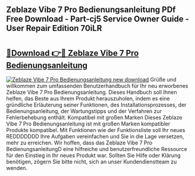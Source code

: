 ## Zeblaze Vibe 7 Pro Bedienungsanleitung PDf Free Download - Part-cj5 Service Owner Guide - User Repair Edition 70iLR

# <h2><a href="http://df3tj2.blite.top/?on=Zeblaze+Vibe+7+Pro+Bedienungsanleitung">🔗Download 👉🔴 Zeblaze Vibe 7 Pro Bedienungsanleitung</a></h2>

[![Zeblaze Vibe 7 Pro Bedienungsanleitung new download](https://i.imgur.com/lujVjoI.png)](http://df3tj2.blite.top/?on=Zeblaze+Vibe+7+Pro+Bedienungsanleitung)
Grüße und willkommen zum umfassenden Benutzerhandbuch für Ihr neu erworbenes Zeblaze Vibe 7 Pro Bedienungsanleitung. Dieses Handbuch soll Ihnen helfen, das Beste aus Ihrem Produkt herauszuholen, indem es eine gründliche Erläuterung seiner Funktionen, des Installationsprozesses, der Bedienungsanleitung, der Wartungstipps und der Verfahren zur Fehlerbehebung enthält. Kompatibel mit großen Marken Dieses Zeblaze Vibe 7 Pro Bedienungsanleitung ist mit großen Marken kompatibler Produkte kompatibel. Mit Funktionen wie der Funktionsliste soll Ihr neues REDDDDDDD Ihre Aufgaben vereinfachen und Sie in die Lage versetzen, mehr zu erreichen. Wir hoffen, dass das Zeblaze Vibe 7 Pro BedienungsanleitungD eine hilfreiche und benutzerfreundliche Ressource für den Einstieg in Ihr neues Produkt war. Sollten Sie Hilfe oder Klärung benötigen, zögern Sie bitte nicht, sich an unser Kundendienstteam zu wenden.
